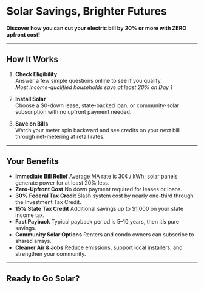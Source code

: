 <!-- Brochure Copy -->

# Solar Savings, Brighter Futures

**Discover how you can cut your electric bill by 20% or more with ZERO upfront cost!**

---

## How It Works

1. **Check Eligibility**  
   Answer a few simple questions online to see if you qualify.  
   _Most income-qualified households save at least 20% on Day 1_

2. **Install Solar**  
   Choose a $0-down lease, state-backed loan, or community-solar subscription with no upfront payment needed.

3. **Save on Bills**  
   Watch your meter spin backward and see credits on your next bill through net-metering at retail rates.

---

## Your Benefits

- **Immediate Bill Relief**
  Average MA rate is 30¢ / kWh; solar panels generate power for at least 20% less.
- **Zero-Upfront Cost**
  No down payment required for leases or loans.
- **30% Federal Tax Credit**
  Slash system cost by nearly one-third through the Investment Tax Credit.
- **15% State Tax Credit**
  Additional savings up to $1,000 on your state income tax.
- **Fast Payback**
  Typical payback period is 5–10 years, then it’s pure savings.
- **Community Solar Options**
  Renters and condo owners can subscribe to shared arrays.
- **Cleaner Air & Jobs**
  Reduce emissions, support local installers, and strengthen your community.

---

## Ready to Go Solar?
